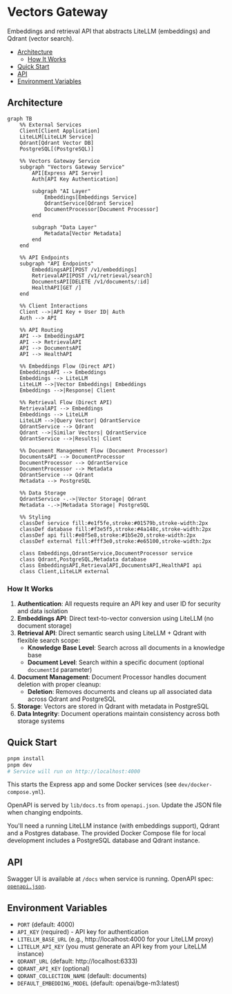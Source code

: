 # Vectors Gateway <!-- omit in toc -->

Embeddings and retrieval API that abstracts LiteLLM (embeddings) and Qdrant (vector search).

- [Architecture](#architecture)
  - [How It Works](#how-it-works)
- [Quick Start](#quick-start)
- [API](#api)
- [Environment Variables](#environment-variables)

## Architecture

```mermaid
graph TB
    %% External Services
    Client[Client Application]
    LiteLLM[LiteLLM Service]
    Qdrant[Qdrant Vector DB]
    PostgreSQL[(PostgreSQL)]
    
    %% Vectors Gateway Service
    subgraph "Vectors Gateway Service"
        API[Express API Server]
        Auth[API Key Authentication]
        
        subgraph "AI Layer"
            Embeddings[Embeddings Service]
            QdrantService[Qdrant Service]
            DocumentProcessor[Document Processor]
        end
        
        subgraph "Data Layer"
            Metadata[Vector Metadata]
        end
    end
    
    %% API Endpoints
    subgraph "API Endpoints"
        EmbeddingsAPI[POST /v1/embeddings]
        RetrievalAPI[POST /v1/retrieval/search]
        DocumentsAPI[DELETE /v1/documents/:id]
        HealthAPI[GET /]
    end
    
    %% Client Interactions
    Client -->|API Key + User ID| Auth
    Auth --> API
    
    %% API Routing
    API --> EmbeddingsAPI
    API --> RetrievalAPI
    API --> DocumentsAPI
    API --> HealthAPI
    
    %% Embeddings Flow (Direct API)
    EmbeddingsAPI --> Embeddings
    Embeddings --> LiteLLM
    LiteLLM -->|Vector Embeddings| Embeddings
    Embeddings -->|Response| Client
    
    %% Retrieval Flow (Direct API)
    RetrievalAPI --> Embeddings
    Embeddings --> LiteLLM
    LiteLLM -->|Query Vector| QdrantService
    QdrantService --> Qdrant
    Qdrant -->|Similar Vectors| QdrantService
    QdrantService -->|Results| Client
    
    %% Document Management Flow (Document Processor)
    DocumentsAPI --> DocumentProcessor
    DocumentProcessor --> QdrantService
    DocumentProcessor --> Metadata
    QdrantService --> Qdrant
    Metadata --> PostgreSQL
    
    %% Data Storage
    QdrantService -.->|Vector Storage| Qdrant
    Metadata -.->|Metadata Storage| PostgreSQL
    
    %% Styling
    classDef service fill:#e1f5fe,stroke:#01579b,stroke-width:2px
    classDef database fill:#f3e5f5,stroke:#4a148c,stroke-width:2px
    classDef api fill:#e8f5e8,stroke:#1b5e20,stroke-width:2px
    classDef external fill:#fff3e0,stroke:#e65100,stroke-width:2px
    
    class Embeddings,QdrantService,DocumentProcessor service
    class Qdrant,PostgreSQL,Metadata database
    class EmbeddingsAPI,RetrievalAPI,DocumentsAPI,HealthAPI api
    class Client,LiteLLM external
```

### How It Works

1. **Authentication**: All requests require an API key and user ID for security and data isolation
2. **Embeddings API**: Direct text-to-vector conversion using LiteLLM (no document storage)
3. **Retrieval API**: Direct semantic search using LiteLLM + Qdrant with flexible search scope:
   - **Knowledge Base Level**: Search across all documents in a knowledge base
   - **Document Level**: Search within a specific document (optional `documentId` parameter)
4. **Document Management**: Document Processor handles document deletion with proper cleanup:
   - **Deletion**: Removes documents and cleans up all associated data across Qdrant and PostgreSQL
5. **Storage**: Vectors are stored in Qdrant with metadata in PostgreSQL
6. **Data Integrity**: Document operations maintain consistency across both storage systems

## Quick Start

```bash
pnpm install
pnpm dev
# Service will run on http://localhost:4000
```

This starts the Express app and some Docker services (see `dev/docker-compose.yml`).

OpenAPI is served by `lib/docs.ts` from `openapi.json`. Update the JSON file when changing endpoints.

You'll need a running LiteLLM instance (with embeddings support), Qdrant and a Postgres database. The provided Docker Compose file for local development includes a PostgreSQL database and Qdrant instance.

## API

Swagger UI is available at `/docs` when service is running. OpenAPI spec: [`openapi.json`](./openapi.json).

## Environment Variables

- `PORT` (default: 4000)
- `API_KEY` (required) - API key for authentication
- `LITELLM_BASE_URL` (e.g., http://localhost:4000 for your LiteLLM proxy)
- `LITELLM_API_KEY` (you must generate an API key from your LiteLLM instance)
- `QDRANT_URL` (default: http://localhost:6333)
- `QDRANT_API_KEY` (optional)
- `QDRANT_COLLECTION_NAME` (default: documents)
- `DEFAULT_EMBEDDING_MODEL` (default: openai/bge-m3:latest)

